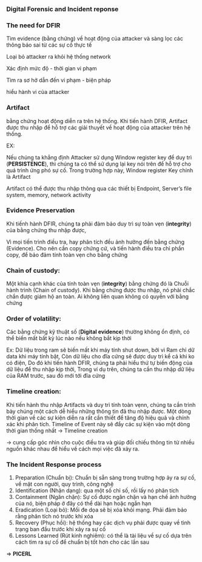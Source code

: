 ### Digital Forensic and Incident reponse

### The need for DFIR

Tìm evidence (bằng chứng) về hoạt động của attacker và sàng lọc các thông báo sai từ các sự cố thực tế

Loại bỏ attacker ra khỏi hệ thống network

Xác định mức độ - thời gian vi phạm

Tìm ra sơ hở dẫn đến vi phạm - biện pháp

hiểu hành vi của attacker

### Artifact

bằng chứng hoạt động diễn ra trên hệ thống. Khi tiến hành DFIR, Artifact được thu nhập để hỗ trợ các giải thuyết về hoạt động của attacker trên hệ thống.

EX: 

Nếu chúng ta khẳng định Attacker sử dụng Window register key để duy trì (**PERSISTENCE**), thì chúng ta có thể sử dụng lại key nói trên để hỗ trợ cho quá trình ứng phó sự cố. Trong trường hợp này, Window register Key chính là Artifact

Artifact có thể được thu nhập thông qua các thiết bị Endpoint, Server’s file system, memory, network activity

### **Evidence Preservation**

Khi tiếnh hành DFIR, chúng ta phải đảm bảo duy trì sự toàn vẹn (**integrity**) của bằng chứng thu nhập được,

Vì mọi tiến trình điều tra, hay phân tích đều ảnh hưởng đến bằng chứng (Evidence). Cho nên cần copy chứng cứ, và tiến hành điều tra chỉ phần copy, để bảo đảm tính toàn vẹn cho bằng chứng

### **Chain of custody:**

Một khía cạnh khác của tính toàn vẹn (**integrity**) bằng chứng đó là Chuỗi hành trình (Chain of custody). Khi bằng chứng được thu nhập, nó phải chắc chắn được giám hộ an toàn. Ai không liên quan không có quyền với bằng chứng

### **Order of volatility:**

Các bằng chứng kỹ thuật số (**Digital evidence**) thường không ổn định, có thể biến mất bất kỳ lúc nào nếu không bắt kịp thời

Ex: Dữ liệu trong ram sẽ biến mất khi máy tính shut down, bởi vì Ram chỉ dữ data khi máy tính bật, Còn dữ liệu cho đĩa cứng sẽ được duy trì kể cả khi ko có điện, Do đó khi tiến hành DFIR, chúng ta phải hiểu thứ tự biến động của dữ liệu để thu nhập kịp thời, Trong ví dụ trên, chúng ta cần thu nhập dữ liệu của RAM trước, sau đó mới tới đĩa cứng

### **Timeline creation:**

Khi tiến hành thu nhập Artifacts và duy trì tính toàn vẹnn, chúng ta cần trình bày chúng một cách dễ hiểu những thông tin đã thu nhập được. Một dòng thời gian về các sự kiện diễn ra rất cần thiết để tăng độ hiệu quả và chính xác khi phân tích. Timeline of Event này sẽ đẩy các sự kiện vào một dòng thời gian thống nhất → Timeline creation

→ cung cấp góc nhìn cho cuộc điều tra và giúp đối chiếu thông tin từ nhiều nguồn khác nhau để hiểu về cách mọi việc đã xảy ra.

### The Incident Response process

1. Preparation  (Chuẩn bị): Chuẩn bị sẵn sàng trong trường hợp ảy ra sự cố, về mặt con người, quy trình, công nghệ
2. Identification (Nhận dạng): qua một số chỉ số, rồi lấy nó phân tích
3. Containment (Ngăn chặn): Sự cố được ngăn chặn và hạn chế ảnh hưởng của nó, biện pháp ở đây có thể dài hạn hoặc ngắn hạn
4. Eradication (Loại bỏ): Mối đe dọa sẽ bị xóa khỏi mạng. Phải đảm bảo rằng phân tích nó trước khi xóa
5. Recovery (Phục hồi): hệ thống hay các dịch vụ phải được quay về tình trạng ban đầu trước khi xảy ra sự cố
6. Lessons Learned (Rút kinh nghiêm):  có thể là tài liệu về sự cố dựa trên cách tìm ra sự cố để chuẩn bị tốt hơn cho các lần sau

⇒ **PICERL**